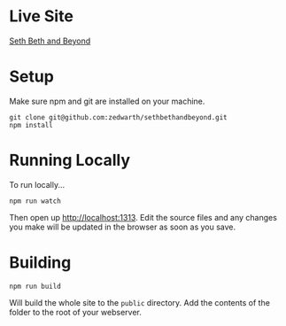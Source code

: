 # Live Site

[Seth Beth and Beyond](https://www.sethbethandbeyond.com)

# Setup
  Make sure npm and git are installed on your machine.

```
git clone git@github.com:zedwarth/sethbethandbeyond.git
npm install
```

# Running Locally

  To run locally...

```
npm run watch
```

Then open up [http://localhost:1313](http://localhost:1313).  Edit the source files and any changes you make will be updated in the browser as soon as you save.

# Building

```
npm run build
```

Will build the whole site to the `public` directory.  Add the contents of the folder to the root of your webserver.

